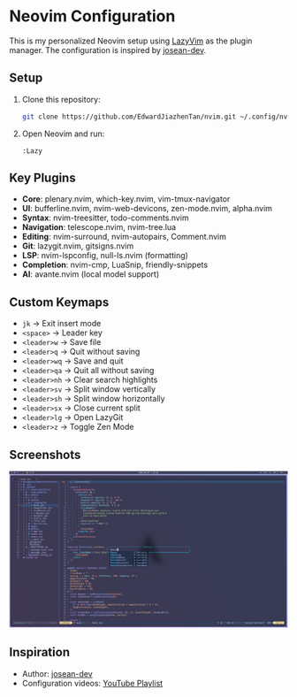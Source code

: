 # Neovim Configuration

This is my personalized Neovim setup using [LazyVim](https://github.com/LazyVim/LazyVim) as the plugin manager. The configuration is inspired by [josean-dev](https://github.com/josean-dev/dev-environment-files).

## Setup

1. Clone this repository:
   ```bash
   git clone https://github.com/EdwardJiazhenTan/nvim.git ~/.config/nvim
   ```
2. Open Neovim and run:
   ```vim
   :Lazy
   ```

## Key Plugins

- **Core**: plenary.nvim, which-key.nvim, vim-tmux-navigator
- **UI**: bufferline.nvim, nvim-web-devicons, zen-mode.nvim, alpha.nvim
- **Syntax**: nvim-treesitter, todo-comments.nvim
- **Navigation**: telescope.nvim, nvim-tree.lua
- **Editing**: nvim-surround, nvim-autopairs, Comment.nvim
- **Git**: lazygit.nvim, gitsigns.nvim
- **LSP**: nvim-lspconfig, null-ls.nvim (formatting)
- **Completion**: nvim-cmp, LuaSnip, friendly-snippets
- **AI**: avante.nvim (local model support)

## Custom Keymaps

- `jk` → Exit insert mode
- `<space>` → Leader key
- `<leader>w` → Save file
- `<leader>q` → Quit without saving
- `<leader>wq` → Save and quit
- `<leader>qa` → Quit all without saving
- `<leader>nh` → Clear search highlights
- `<leader>sv` → Split window vertically
- `<leader>sh` → Split window horizontally
- `<leader>sx` → Close current split
- `<leader>lg` → Open LazyGit
- `<leader>z` → Toggle Zen Mode

## Screenshots

![Neovim Setup](screenshots/screenshot1.jpg)

## Inspiration

- Author: [josean-dev](https://github.com/josean-dev)
- Configuration videos: [YouTube Playlist](https://www.youtube.com/playlist?list=PLnu5gT9QrFg36OehOdECFvxFFeMHhb_07)
